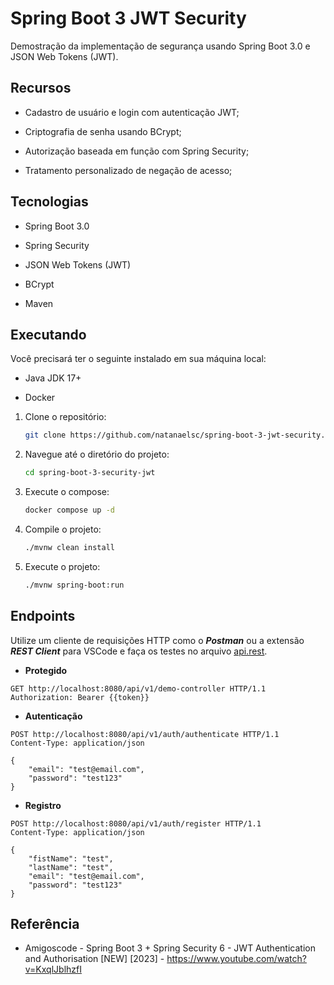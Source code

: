 # Spring Boot 3 JWT Security

Demostração da implementação de segurança usando Spring Boot 3.0 e JSON Web Tokens (JWT).

## Recursos

* Cadastro de usuário e login com autenticação JWT;

* Criptografia de senha usando BCrypt;

* Autorização baseada em função com Spring Security;

* Tratamento personalizado de negação de acesso;

## Tecnologias

* Spring Boot 3.0

* Spring Security

* JSON Web Tokens (JWT)

* BCrypt

* Maven

## Executando

Você precisará ter o seguinte instalado em sua máquina local:

* Java JDK 17+

* Docker

1. Clone o repositório:

    ```sh
    git clone https://github.com/natanaelsc/spring-boot-3-jwt-security.git
    ```

2. Navegue até o diretório do projeto:

    ```sh
    cd spring-boot-3-security-jwt
    ```

3. Execute o compose:

    ```sh
    docker compose up -d
    ```

4. Compile o projeto:

    ```sh
    ./mvnw clean install
    ```

5. Execute o projeto:

    ```sh
    ./mvnw spring-boot:run
    ```

## Endpoints

Utilize um cliente de requisições HTTP como o ***Postman*** ou a extensão ***REST Client*** para VSCode e faça os testes no arquivo [api.rest](/api.rest).

* **Protegido**

```http
GET http://localhost:8080/api/v1/demo-controller HTTP/1.1
Authorization: Bearer {{token}}
```

* **Autenticação**

```http
POST http://localhost:8080/api/v1/auth/authenticate HTTP/1.1
Content-Type: application/json

{
    "email": "test@email.com",
    "password": "test123"
}
```

* **Registro**

```http
POST http://localhost:8080/api/v1/auth/register HTTP/1.1
Content-Type: application/json

{
    "fistName": "test",
    "lastName": "test",
    "email": "test@email.com",
    "password": "test123"
}
```

## Referência

* Amigoscode - Spring Boot 3 + Spring Security 6 - JWT Authentication and Authorisation [NEW] [2023] - <https://www.youtube.com/watch?v=KxqlJblhzfI>
